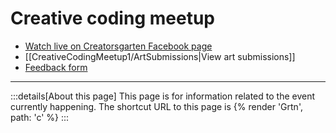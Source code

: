 # Creative coding meetup

- [Watch live on Creatorsgarten Facebook page](https://grtn.org/fb)
- [[CreativeCodingMeetup1/ArtSubmissions|View art submissions]]
- [Feedback form](https://forms.gle/fw5r22fDEQSxAbLx6)

---

:::details[About this page]
This page is for information related to the event currently happening. The shortcut URL to this page is {% render 'Grtn', path: 'c' %}
:::

